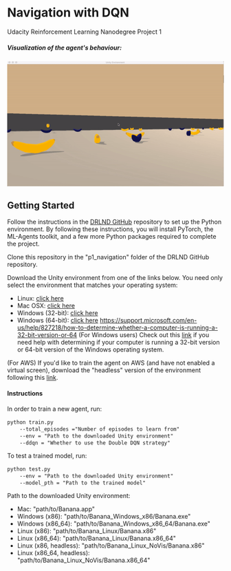 # Navigation with DQN
Udacity Reinforcement Learning Nanodegree Project 1


##### Visualization of the agent's behaviour:

![](result.gif)


## Getting Started

Follow the instructions in the [DRLND GitHub](https://github.com/udacity/deep-reinforcement-learning#dependencies) repository to set up the Python environment. 
By following these instructions, you will install PyTorch, the ML-Agents toolkit, and a few more Python packages required to complete the project.

Clone this repository in the "p1_navigation" folder of the DRLND GitHub repository.

Download the Unity environment from one of the links below. You need only select the environment that matches your operating system:

- Linux: [click here](https://s3-us-west-1.amazonaws.com/udacity-drlnd/P1/Banana/Banana_Linux.zip)
- Mac OSX: [click here](https://s3-us-west-1.amazonaws.com/udacity-drlnd/P1/Banana/Banana.app.zip)
- Windows (32-bit): [click here](https://s3-us-west-1.amazonaws.com/udacity-drlnd/P1/Banana/Banana_Windows_x86.zip)
- Windows (64-bit): [click here](https://s3-us-west-1.amazonaws.com/udacity-drlnd/P1/Banana/Banana_Windows_x86_64.zip)
https://support.microsoft.com/en-us/help/827218/how-to-determine-whether-a-computer-is-running-a-32-bit-version-or-64
(For Windows users) Check out this [link](https://support.microsoft.com/en-us/help/827218/how-to-determine-whether-a-computer-is-running-a-32-bit-version-or-64) if you need help with determining if your computer is running a 32-bit version or 64-bit version of the Windows operating system.

(For AWS) If you'd like to train the agent on AWS (and have not enabled a virtual screen), download the "headless" version of the environment following this [link](https://s3-us-west-1.amazonaws.com/udacity-drlnd/P1/Banana/Banana_Linux_NoVis.zip).


#### Instructions
In order to train a new agent, run:
```
python train.py 
    --total_episodes ="Number of episodes to learn from" 
    --env = "Path to the downloaded Unity environment"
    --ddqn = "Whether to use the Double DQN strategy"
```
To test a trained model, run:
```
python test.py 
    --env = "Path to the downloaded Unity environment"
    --model_pth = "Path to the trained model"
```

Path to the downloaded Unity environment:

- Mac: "path/to/Banana.app"
- Windows (x86): "path/to/Banana_Windows_x86/Banana.exe"
- Windows (x86_64): "path/to/Banana_Windows_x86_64/Banana.exe"
- Linux (x86): "path/to/Banana_Linux/Banana.x86"
- Linux (x86_64): "path/to/Banana_Linux/Banana.x86_64"
- Linux (x86, headless): "path/to/Banana_Linux_NoVis/Banana.x86"
- Linux (x86_64, headless): "path/to/Banana_Linux_NoVis/Banana.x86_64"